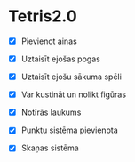 # Tetris2.0

- [x] Pievienot ainas
- [x] Uztaisīt ejošas pogas
- [x] Uztaisīt ejošu sākuma spēli
- [x] Var kustināt un nolikt figūras
- [x] Notīrās laukums
- [x] Punktu sistēma pievienota
- [x] Skaņas sistēma
 
